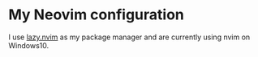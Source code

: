 # My Neovim configuration

I use [lazy.nvim](github.com/folke/lazy.nvim) as my package manager and are currently using nvim on Windows10.

